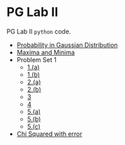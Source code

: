 # PG Lab II
PG Lab II `python` code.

- [Probability in Gaussian Distribution](./gauss.py)
- [Maxima and Minima](./maxmin.py)
- Problem Set 1
    - [1.(a)](./SET1/1a.py)
    - [1.(b)](./SET1/1b.py)
    - [2.(a)](./SET1/2a.py)
    - [2.(b)](./SET1/2b.py)
    - [3](./SET1/3.py)
    - [4](./SET1/4.py)
    - [5.(a)](./SET1/5a.py)
    - [5.(b)](./SET1/5b.py)
    - [5.(c)](./SET1/5c.py)
- [Chi Squared with error](./er.py)
